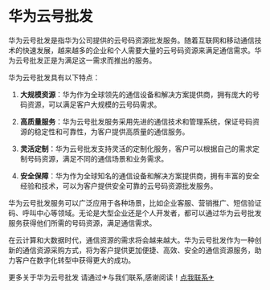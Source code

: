 # 华为云号批发

华为云号批发是指华为公司提供的云号码资源批发服务。随着互联网和移动通信技术的快速发展，越来越多的企业和个人需要大量的云号码资源来满足通信需求。华为云号批发正是为满足这一需求而推出的服务。

华为云号批发具有以下特点：

1. **大规模资源**：华为作为全球领先的通信设备和解决方案提供商，拥有庞大的号码资源，可以满足客户大规模的云号码需求。

2. **高质量服务**：华为云号批发服务采用先进的通信技术和管理系统，保证号码资源的稳定性和可靠性，为客户提供高质量的通信服务。

3. **灵活定制**：华为云号批发支持灵活的定制化服务，客户可以根据自己的需求定制号码资源，满足不同的通信场景和业务需求。

4. **安全保障**：华为作为全球知名的通信设备和解决方案提供商，拥有丰富的安全经验和技术，可以为客户提供安全可靠的云号码资源批发服务。

华为云号批发服务可以广泛应用于各种场景，比如企业客服、营销推广、短信验证码、呼叫中心等领域。无论是大型企业还是个人开发者，都可以通过华为云号批发服务获得他们所需的号码资源，满足通信需求。

在云计算和大数据时代，通信资源的需求将会越来越大。华为云号批发作为一种创新的通信资源采购方式，将为客户提供更加便捷、高效、安全的通信资源服务，助力客户在数字化转型中获得更大的成功。

更多关于华为云号批发 请通过✈与我们联系,感谢阅读！[点我联系✈](https://news.k02.cc)